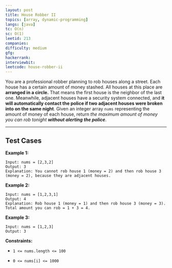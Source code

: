 ```yaml
---
layout: post
title: House Robber II
topics: [array, dynamic-programming]
langs: [java]
tc: O(n)
sc: O(1)
leetid: 213
companies: 
difficulty: medium
gfg: 
hackerrank: 
interviewbit: 
leetcode: house-robber-ii
---
```

You are a professional robber planning to rob houses along a street. Each house has a certain amount of money stashed. All houses at this place are **arranged in a circle.** That means the first house is the neighbor of the last one. Meanwhile, adjacent houses have a security system connected, and <b>it will automatically contact the police if two adjacent houses were broken into on the same night</b>.
Given an integer array `nums` representing the amount of money of each house, return *the maximum amount of money you can rob tonight **without alerting the police***.
 
---
## Test Cases
**Example 1:**
```
Input: nums = [2,3,2]
Output: 3
Explanation: You cannot rob house 1 (money = 2) and then rob house 3 (money = 2), because they are adjacent houses.
```
**Example 2:**
```
Input: nums = [1,2,3,1]
Output: 4
Explanation: Rob house 1 (money = 1) and then rob house 3 (money = 3).
Total amount you can rob = 1 + 3 = 4.
```
**Example 3:**
```
Input: nums = [1,2,3]
Output: 3
```
 
**Constraints:**
	
* `1 <= nums.length <= 100`
	
* `0 <= nums[i] <= 1000`

        